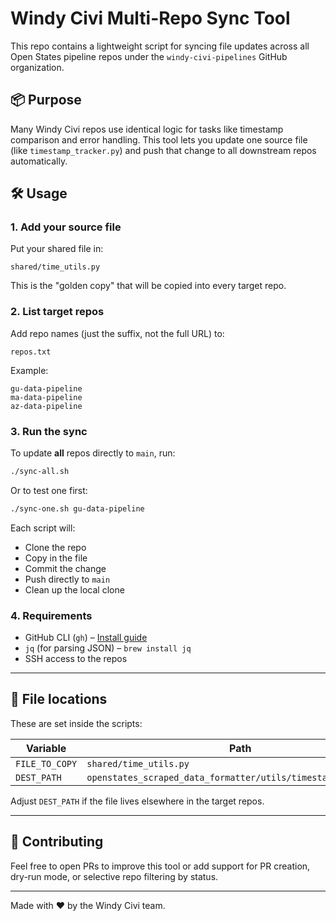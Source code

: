 # Windy Civi Multi-Repo Sync Tool

This repo contains a lightweight script for syncing file updates across all Open States pipeline repos under the `windy-civi-pipelines` GitHub organization.

## 📦 Purpose

Many Windy Civi repos use identical logic for tasks like timestamp comparison and error handling. This tool lets you update one source file (like `timestamp_tracker.py`) and push that change to all downstream repos automatically.

## 🛠️ Usage

### 1. Add your source file

Put your shared file in:

```
shared/time_utils.py
```

This is the "golden copy" that will be copied into every target repo.

### 2. List target repos

Add repo names (just the suffix, not the full URL) to:

```
repos.txt
```

Example:

```
gu-data-pipeline
ma-data-pipeline
az-data-pipeline
```

### 3. Run the sync

To update **all** repos directly to `main`, run:

```bash
./sync-all.sh
```

Or to test one first:

```bash
./sync-one.sh gu-data-pipeline
```

Each script will:

- Clone the repo
- Copy in the file
- Commit the change
- Push directly to `main`
- Clean up the local clone

### 4. Requirements

- GitHub CLI (`gh`) – [Install guide](https://cli.github.com/)
- `jq` (for parsing JSON) – `brew install jq`
- SSH access to the repos

---

## 🔄 File locations

These are set inside the scripts:

| Variable       | Path                                                           |
| -------------- | -------------------------------------------------------------- |
| `FILE_TO_COPY` | `shared/time_utils.py`                                         |
| `DEST_PATH`    | `openstates_scraped_data_formatter/utils/timestamp_tracker.py` |

Adjust `DEST_PATH` if the file lives elsewhere in the target repos.

---

## 🙌 Contributing

Feel free to open PRs to improve this tool or add support for PR creation, dry-run mode, or selective repo filtering by status.

---

Made with ❤️ by the Windy Civi team.

